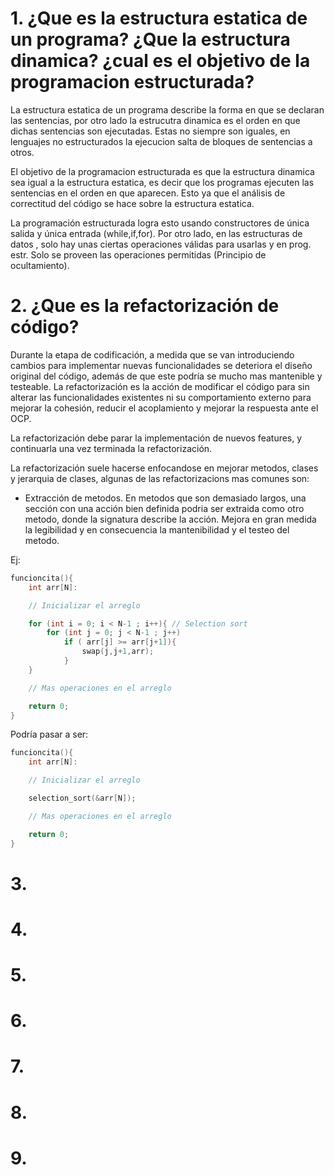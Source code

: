 # 1. ¿Que es la estructura estatica de un programa? ¿Que la estructura dinamica? ¿cual es el objetivo de la programacion estructurada?
La estructura estatica de un programa describe la forma en que se declaran las sentencias, por otro lado la estrucutra dinamica
es el orden en que dichas sentencias son ejecutadas. Estas no siempre son iguales, en lenguajes no estructurados
la ejecucion salta de bloques de sentencias a otros.

El objetivo de la programacion estructurada es que la estructura dinamica sea igual a la estructura estatica, es decir
que los programas ejecuten las sentencias en el orden en que aparecen. Esto ya que el análisis de correctitud del código
se hace sobre la estructura estatica.

La programación estructurada logra esto usando constructores de única salida y única entrada (while,if,for). Por otro 
lado, en las estructuras de datos , solo hay unas ciertas operaciones válidas para usarlas y en prog. estr. Solo 
se proveen las operaciones permitidas (Principio de ocultamiento).

# 2. ¿Que es la refactorización de código?
Durante la etapa de codificación, a medida que se van introduciendo cambios para implementar nuevas funcionalidades
se deteriora el diseño original del código, además de que este podría se mucho mas mantenible y testeable.
La refactorización es la acción de modificar el código para sin alterar
las funcionalidades existentes ni su comportamiento externo para mejorar la cohesión, reducir el acoplamiento y
mejorar la respuesta ante el OCP.

La refactorización debe parar la implementación de nuevos features, y continuarla una vez terminada la refactorización.


La refactorización suele hacerse enfocandose en mejorar metodos, clases y jerarquia de clases, algunas de las
refactorizacions mas comunes son:

- Extracción de metodos.
En metodos que son demasiado largos, una sección con una acción bien definida podria ser extraida
como otro metodo, donde la signatura describe la acción. Mejora en gran medida la legibilidad y en
consecuencia la mantenibilidad y el testeo del metodo.

Ej:
```C
funcioncita(){
    int arr[N]:

    // Inicializar el arreglo

    for (int i = 0; i < N-1 ; i++){ // Selection sort
        for (int j = 0; j < N-1 ; j++)
            if ( arr[j] >= arr[j+1]){
                swap(j,j+1,arr);
            }
    }

    // Mas operaciones en el arreglo

    return 0;
}
```
Podría pasar a ser:
```C
funcioncita(){
    int arr[N]:

    // Inicializar el arreglo

    selection_sort(&arr[N]);

    // Mas operaciones en el arreglo

    return 0;
}
```

# 3.
# 4.
# 5.
# 6.
# 7.
# 8.
# 9.